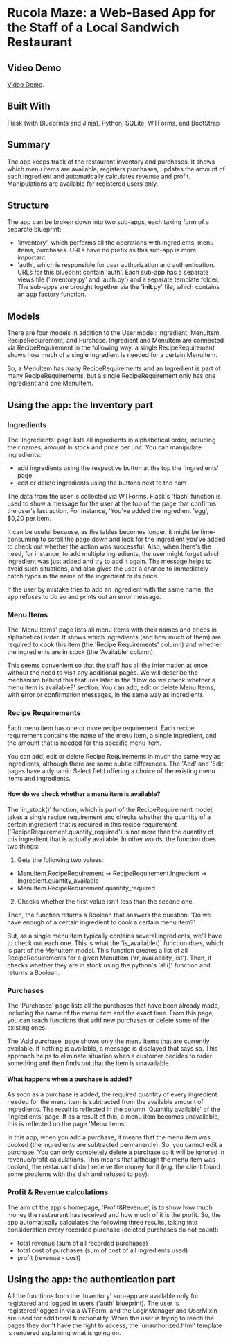 # Rucola Maze: a Web-Based App for the Staff of a Local Sandwich Restaurant

## Video Demo

[Video Demo](https://youtu.be/zVYCYIuSgUc).

## Built With

Flask (with Blueprints and Jinja), Python, SQLite, WTForms, and BootStrap

## Summary

The app keeps track of the restaurant inventory and purchases. It shows which menu items are available, registers purchases, updates the amount of each ingredient and automatically calculates revenue and profit. Manipulations are available for registered users only.

## Structure

The app can be broken down into two sub-apps, each taking form of a separate blueprint:

- 'inventory', which performs all the operations with ingredients, menu items, purchases. URLs have no prefix as this sub-app is more important.
- 'auth', which is responsible for user authorization and authentication. URLs for this blueprint contain 'auth'.
Each sub-app has a separate views file ('inventory.py' and 'auth.py') and a separate template folder. The sub-apps are brought together via the '__init__.py' file, which contains an app factory function.

## Models

There are four models in addition to the User model: Ingredient, MenuItem, RecipeRequirement, and Purchase.
Ingredient and MenuItem are connected via RecipeRequirement in the following way: a single RecipeRequirement shows how much of a single Ingredient is needed for a certain MenuItem.

So, a MenuItem has many RecipeRequirements and an Ingredient is part of many RecipeRequirements, but a single RecipeRequirement only has one Ingredient and one MenuItem.

## Using the app: the Inventory part

### Ingredients

The 'Ingredients' page lists all ingredients in alphabetical order, including their names, amount in stock and price per unit.
You can manipulate ingredients:

- add ingredients using the respective button at the top the 'Ingredients' page
- edit or delete ingredients using the buttons next to the nam

The data from the user is collected via WTForms. Flask's 'flash' function is used to show a message for the user at the top of the page that confirms the user's last action. For instance, 'You've added the ingredient 'egg', $0,20 per item.

It can be useful because, as the tables becomes longer, it might be time-consuming to scroll the page down and look for the ingredient you've added to check out whether the action was successful. Also, when there's the need, for instance, to add multiple ingredients, the user might forget which ingredient was just added and try to add it again. The message helps to avoid such situations, and also gives the user a chance to immediately catch typos in the name of the ingredient or its price.

If the user by mistake tries to add an ingredient with the same name, the app refuses to do so and prints out an error message.

### Menu Items

The 'Menu Items' page lists all menu items with their names and prices in alphabetical order. It shows which ingredients (and how much of them) are required to cook this item (the 'Recipe Requirements' column) and whether the ingredients are in stock (the 'Available' column).

This seems convenient so that the staff has all the information at once without the need to visit any additional pages. We will describe the mechanism behind this features later in the 'How do we check whether a menu item is available?' section.
You can add, edit or delete Menu Items, with error or confirmation messages, in the same way as ingredients.

### Recipe Requirements

Each menu item has one or more recipe requirement. Each recipe requirement contains the name of the menu item, a single ingredient, and the amount that is needed for this specific menu item.

You can add, edit or delete Recipe Requirements in much the same way as ingredients, although there are some subtle differences. The 'Add' and 'Edit' pages have a dynamic Select field offering a choice of the existing menu items and ingredients.

#### How do we check whether a menu item is available?

The 'in_stock()' function, which is part of the RecipeRequirement model, takes a single recipe requirement and checks whether the quantity of a certain ingredient that is required in this recipe requirement ('RecipeRequirement.quantity_required') is not more than the quantity of this ingredient that is actually available. In other words, the function does two things:

1. Gets the following two values:

- MenuItem.RecipeRequirement -> RecipeRequirement.Ingredient -> Ingredient.quantity_available
- MenuItem.RecipeRequirement.quantity_required

2. Checks whether the first value isn't less than the second one.

Then, the function returns a Boolean that answers the question: 'Do we have enough of a certain ingredient to cook a certain menu item?'

But, as a single menu item typically contains several ingredients, we'll have to check out each one. This is what the 'is_available()' function does, which is part of the MenuItem model. This function creates a list of all RecipeRequirements for a given MenuItem ('rr_availability_list'). Then, it checks whether they are in stock using the python's 'all()' function and returns a Boolean.

### Purchases

The 'Purchases' page lists all the purchases that have been already made, including the name of the menu item and the exact time. From this page, you can reach functions that add new purchases or delete some of the existing ones.

The 'Add purchase' page shows only the menu items that are currently available. If nothing is available, a message is displayed that says so. This approach helps to eliminate situation when a customer decides to order something and then finds out that the item is unavailable.

#### What happens when a purchase is added?

As soon as a purchase is added, the required quantity of every ingredient needed for the menu item is subtracted from the available amount of ingredients. The result is reflected in the column 'Quantity available' of the 'Ingredients' page. If as a result of this, a menu item becomes unavailable, this is reflected on the page 'Menu Items'.

In this app, when you add a purchase, it means that the menu item was cooked (the ingredients are subtracted permanently). So, you cannot edit a purchase. You can only completely delete a purchase so it will be ignored in revenue/profit calculations. This means that although the menu item was cooked, the restaurant didn't receive the money for it (e.g. the client found some problems with the dish and refused to pay).

### Profit & Revenue calculations

The aim of the app's homepage, 'Profit&Revenue', is to show how much money the restaurant has received and how much of it is the profit. So, the app automatically calculates the following three results, taking into consideration every recorded purchase (deleted purchases do not count):

- total revenue (sum of all recorded purchases)
- total cost of purchases (sum of cost of all ingredients used)
- profit (revenue - cost)

## Using the app: the authentication part

All the functions from the 'Inventory' sub-app are available only for registered and logged in users ('auth' blueprint). The user is registered/logged in via a WTForm, and the LoginManager and UserMixin are used for additional functionality. When the user is trying to reach the pages they don't have the right to access, the 'unauthorized.html' template is rendered explaining what is going on.
